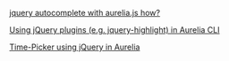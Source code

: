 [jquery autocomplete with aurelia.js how?](https://stackoverflow.com/questions/46284271/jquery-autocomplete-with-aurelia-js-how/46310672#46310672)

[Using jQuery plugins (e.g. jquery-highlight) in Aurelia CLI](https://stackoverflow.com/questions/47531991/using-jquery-plugins-e-g-jquery-highlight-in-aurelia-cli/47534242#47534242)

[Time-Picker using jQuery in Aurelia](https://stackoverflow.com/questions/45285486/time-picker-using-jquery-in-aurelia/45287109#45287109)